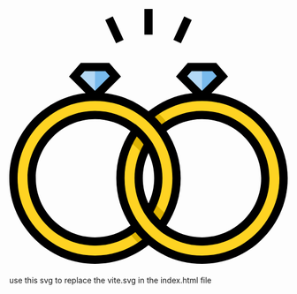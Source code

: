 <svg version="1.1" id="Layer_1" xmlns="http://www.w3.org/2000/svg" xmlns:xlink="http://www.w3.org/1999/xlink" viewBox="0 0 512 512" xml:space="preserve" fill="#000000"><g id="SVGRepo_bgCarrier" stroke-width="0"></g><g id="SVGRepo_tracerCarrier" stroke-linecap="round" stroke-linejoin="round"></g><g id="SVGRepo_iconCarrier"> <g> <path style="fill:#B3D8F5;" d="M180.285,128.232h-22.66h-22.66l-14.84,17.27l36.978,36.978c0.145,0.144,0.334,0.217,0.523,0.217 c0.19,0,0.379-0.072,0.523-0.217l36.978-36.978L180.285,128.232z"></path> <path style="fill:#B3D8F5;" d="M377.036,128.232h-22.66h-22.66l-14.84,17.27l36.978,36.978c0.144,0.144,0.334,0.217,0.523,0.217 s0.379-0.072,0.523-0.217l36.978-36.978L377.036,128.232z"></path> </g> <g> <path style="fill:#FED322;" d="M278.766,244.532c-6.648-9.085-14.286-17.399-22.766-24.771 c-26.338-22.896-60.736-36.759-98.375-36.759c-82.855,0-150.021,67.166-150.021,150.021S74.77,483.045,157.625,483.045 c37.639,0,72.038-13.863,98.375-36.759c-8.481-7.373-16.119-15.685-22.766-24.771c-20.341,17.396-46.746,27.907-75.609,27.907 c-64.285,0-116.397-52.113-116.397-116.397S93.34,216.627,157.625,216.627c28.863,0,55.268,10.511,75.609,27.907 c8.832,7.553,16.519,16.403,22.766,26.259c11.411,18,18.022,39.343,18.022,62.233c0,22.89-6.611,44.233-18.022,62.233 c6.247,9.856,13.935,18.706,22.766,26.259c18.153-24.809,28.879-55.395,28.879-88.492 C307.645,299.927,296.919,269.341,278.766,244.532z"></path> <path style="fill:#FED322;" d="M354.375,183.003c-37.639,0-72.037,13.863-98.375,36.759c8.481,7.373,16.119,15.685,22.766,24.771 c20.341-17.396,46.745-27.907,75.609-27.907c64.285,0,116.397,52.113,116.397,116.397S418.66,449.42,354.375,449.42 c-28.864,0-55.268-10.511-75.609-27.907c-8.832-7.553-16.519-16.403-22.766-26.259c-11.411-18-18.022-39.343-18.022-62.233 c0-22.89,6.611-44.233,18.022-62.233c-6.247-9.856-13.935-18.706-22.766-26.259c-18.153,24.809-28.879,55.395-28.879,88.492 s10.726,63.683,28.879,88.492c6.648,9.085,14.286,17.398,22.766,24.771c26.338,22.896,60.736,36.759,98.375,36.759 c82.854,0,150.021-67.166,150.021-150.021S437.23,183.003,354.375,183.003z"></path> </g> <g> <path style="fill:#DDB201;" d="M278.766,244.532C275.083,237.169,256,219.761,256,219.761s11.979-9.299,13.854-10.489 c0,0,19.263,16.979,21.97,25.777L278.766,244.532z"></path> <path style="fill:#DDB201;" d="M246.009,290.462l9.991-19.67c-6.536-11.768-22.766-26.259-22.766-26.259 s-9.645,14.34-12.603,20.489C220.629,265.021,237.617,277.434,246.009,290.462z"></path> <path style="fill:#DDB201;" d="M233.23,421.566c3.683,7.363,22.766,24.771,22.766,24.771s-11.979,9.299-13.854,10.489 c0,0-19.263-16.979-21.97-25.777L233.23,421.566z"></path> <path style="fill:#DDB201;" d="M265.988,375.637l-9.991,19.67c6.536,11.768,22.766,26.259,22.766,26.259s9.645-14.34,12.603-20.489 C291.367,401.077,274.38,388.664,265.988,375.637z"></path> </g> <g> <path style="fill:#78BAEC;" d="M377.036,128.232h-22.66v54.465c0.19,0,0.379-0.072,0.523-0.217l36.978-36.978L377.036,128.232z"></path> <path style="fill:#78BAEC;" d="M180.285,128.232h-22.66v54.465c0.19,0,0.379-0.072,0.523-0.217l36.978-36.978L180.285,128.232z"></path> </g> <path d="M371.769,176.364l30.47-30.47l-21.71-25.265h-52.305l-21.71,25.265l30.47,30.47c-29.557,3.279-57.658,14.863-80.982,33.507 c-23.324-18.644-51.425-30.228-80.982-33.507l30.47-30.47l-21.71-25.265h-52.305l-21.71,25.265l30.47,30.47 C61.471,185.049,0,251.988,0,333.024c0,86.914,70.71,157.625,157.625,157.625c35.834,0,70.513-12.2,98.375-34.472 c27.862,22.272,62.542,34.472,98.375,34.472C441.29,490.649,512,419.938,512,333.024C512,251.988,450.529,185.049,371.769,176.364z M335.207,135.836h38.337l7.969,9.275l-27.138,27.138l-27.138-27.138L335.207,135.836z M138.456,135.836h38.337l7.969,9.275 l-27.138,27.138l-27.138-27.138L138.456,135.836z M157.625,475.441c-78.529,0-142.417-63.888-142.417-142.417 s63.888-142.417,142.417-142.417c34.337,0,67.503,12.392,93.387,34.894c8.035,6.984,15.308,14.898,21.618,23.522 c17.933,24.508,27.412,53.555,27.412,84.001c0,27.573-7.775,54-22.562,76.946c-0.192-0.192-0.376-0.39-0.566-0.583 c-0.834-0.847-1.659-1.702-2.465-2.574c-0.357-0.386-0.705-0.781-1.055-1.172c-0.661-0.736-1.315-1.479-1.955-2.233 c-0.368-0.433-0.731-0.869-1.092-1.308c-0.618-0.751-1.225-1.513-1.823-2.28c-0.337-0.432-0.675-0.863-1.005-1.3 c-0.655-0.867-1.293-1.748-1.921-2.636c-0.195-0.275-0.396-0.545-0.589-0.823c10.887-18.81,16.619-40.153,16.619-62.037 c0-21.925-5.759-43.301-16.685-62.137l0.061-0.096l-2.58-4.072c-4.983-7.859-10.817-15.117-17.407-21.662 c-2.197-2.182-4.478-4.285-6.84-6.304l-6.234-5.332l-0.161,0.22c-21.339-15.929-47.37-24.62-74.156-24.62 c-68.375,0-124.002,55.628-124.002,124.002s55.627,124.001,124.002,124.001c26.853,0,52.947-8.733,74.315-24.737 c0.095,0.118,0.196,0.231,0.291,0.348c0.539,0.661,1.092,1.311,1.641,1.964c0.423,0.501,0.84,1.007,1.269,1.503 c0.586,0.677,1.185,1.342,1.782,2.01c0.409,0.457,0.812,0.92,1.226,1.372c0.656,0.716,1.326,1.418,1.995,2.122 c0.37,0.389,0.734,0.787,1.108,1.172c0.815,0.84,1.646,1.666,2.48,2.488c0.228,0.225,0.449,0.456,0.677,0.68 C219.606,465.022,189.107,475.441,157.625,475.441z M289.077,246.04c18.767-14.095,41.689-21.81,65.298-21.81 c59.989,0,108.794,48.805,108.794,108.794s-48.805,108.792-108.794,108.792c-23.608,0-46.531-7.715-65.298-21.81 c17.142-25.819,26.172-55.735,26.172-86.984C315.249,301.775,306.22,271.858,289.077,246.04z M245.582,333.024 c0-16.18,3.584-32.012,10.418-46.465c6.834,14.454,10.418,30.285,10.418,46.465c0,16.18-3.584,32.012-10.418,46.465 C249.166,365.035,245.582,349.204,245.582,333.024z M222.923,246.04c-17.142,25.819-26.172,55.735-26.172,86.984 c0,31.248,9.029,61.165,26.172,86.984c-18.767,14.095-41.69,21.81-65.298,21.81c-59.989,0-108.794-48.804-108.794-108.793 S97.636,224.23,157.625,224.23C181.234,224.23,204.156,231.945,222.923,246.04z M354.375,475.441 c-34.337,0-67.503-12.392-93.387-34.894c-8.034-6.983-15.308-14.898-21.618-23.522c-17.933-24.508-27.412-53.555-27.412-84.001 c0-27.573,7.775-54.001,22.562-76.946c0.194,0.194,0.38,0.394,0.572,0.589c0.833,0.845,1.656,1.698,2.46,2.569 c0.355,0.384,0.701,0.778,1.05,1.167c0.664,0.739,1.32,1.485,1.964,2.243c0.364,0.429,0.724,0.862,1.082,1.296 c0.623,0.756,1.233,1.522,1.835,2.294c0.334,0.428,0.669,0.855,0.997,1.289c0.655,0.867,1.292,1.748,1.921,2.635 c0.196,0.277,0.398,0.548,0.591,0.827c-10.887,18.81-16.619,40.153-16.619,62.038c0,21.925,5.759,43.3,16.685,62.136l-0.062,0.096 l2.581,4.072c6.643,10.478,14.8,19.888,24.245,27.966l6.234,5.332l0.161-0.221c21.34,15.929,47.369,24.62,74.156,24.62 c68.375,0,124.002-55.627,124.002-124.001s-55.626-124.001-124.002-124.001c-26.853,0-52.947,8.733-74.315,24.738 c-0.095-0.118-0.196-0.231-0.291-0.348c-0.538-0.66-1.089-1.309-1.638-1.96c-0.424-0.503-0.844-1.011-1.274-1.508 c-0.58-0.67-1.173-1.329-1.764-1.989c-0.416-0.464-0.825-0.935-1.246-1.394c-0.642-0.701-1.298-1.387-1.951-2.075 c-0.385-0.406-0.763-0.818-1.153-1.221c-0.781-0.805-1.577-1.594-2.373-2.382c-0.262-0.259-0.516-0.525-0.78-0.783 c24.804-19.075,55.302-29.493,86.786-29.493c78.529,0,142.417,63.888,142.417,142.417S432.904,475.441,354.375,475.441z"></path> <rect x="248.396" y="21.351" width="15.208" height="47.344"></rect> <rect x="311.051" y="36.149" transform="matrix(-0.9076 -0.4198 0.4198 -0.9076 582.756 247.8874)" width="15.207" height="47.343"></rect> <rect x="169.67" y="52.224" transform="matrix(-0.4198 -0.9076 0.9076 -0.4198 220.2073 260.4222)" width="47.343" height="15.207"></rect> </g></svg> use this svg to replace the vite.svg in the index.html file

